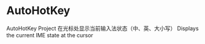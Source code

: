 # AutoHotKey
AutoHotKey Project
在光标处显示当前输入法状态（中、英、大小写）
Displays the current IME state at the cursor
